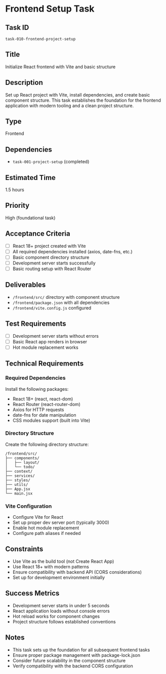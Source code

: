# Frontend Setup Task

## Task ID
`task-010-frontend-project-setup`

## Title
Initialize React frontend with Vite and basic structure

## Description
Set up React project with Vite, install dependencies, and create basic component structure. This task establishes the foundation for the frontend application with modern tooling and a clean project structure.

## Type
Frontend

## Dependencies
- `task-001-project-setup` (completed)

## Estimated Time
1.5 hours

## Priority
High (foundational task)

## Acceptance Criteria
- [ ] React 18+ project created with Vite
- [ ] All required dependencies installed (axios, date-fns, etc.)
- [ ] Basic component directory structure
- [ ] Development server starts successfully
- [ ] Basic routing setup with React Router

## Deliverables
- `/frontend/src/` directory with component structure
- `/frontend/package.json` with all dependencies
- `/frontend/vite.config.js` configured

## Test Requirements
- [ ] Development server starts without errors
- [ ] Basic React app renders in browser
- [ ] Hot module replacement works

## Technical Requirements

### Required Dependencies
Install the following packages:
- React 18+ (react, react-dom)
- React Router (react-router-dom)
- Axios for HTTP requests
- date-fns for date manipulation
- CSS modules support (built into Vite)

### Directory Structure
Create the following directory structure:
```
/frontend/src/
├── components/
│   ├── layout/
│   └── todo/
├── context/
├── services/
├── styles/
├── utils/
├── App.jsx
└── main.jsx
```

### Vite Configuration
- Configure Vite for React
- Set up proper dev server port (typically 3000)
- Enable hot module replacement
- Configure path aliases if needed

## Constraints
- Use Vite as the build tool (not Create React App)
- Use React 18+ with modern patterns
- Ensure compatibility with backend API (CORS considerations)
- Set up for development environment initially

## Success Metrics
- Development server starts in under 5 seconds
- React application loads without console errors
- Hot reload works for component changes
- Project structure follows established conventions

## Notes
- This task sets up the foundation for all subsequent frontend tasks
- Ensure proper package management with package-lock.json
- Consider future scalability in the component structure
- Verify compatibility with the backend CORS configuration